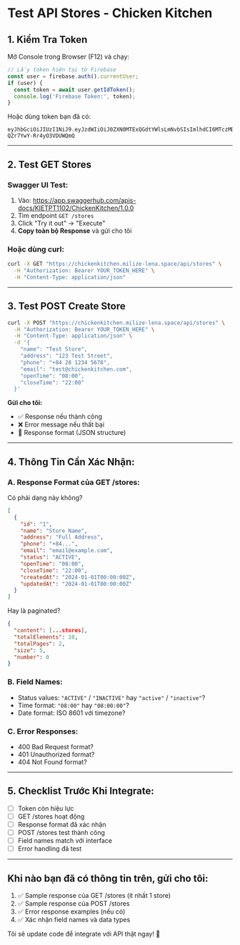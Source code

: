 # Test API Stores - Chicken Kitchen

## 1. Kiểm Tra Token

Mở Console trong Browser (F12) và chạy:

```javascript
// Lấy token hiện tại từ Firebase
const user = firebase.auth().currentUser;
if (user) {
  const token = await user.getIdToken();
  console.log('Firebase Token:', token);
}
```

Hoặc dùng token bạn đã có:
```
eyJhbGciOiJIUzI1NiJ9.eyJzdWIiOiJ0ZXN0MTExQGdtYWlsLmNvbSIsImlhdCI6MTczMDg5ODczMSwiZXhwIjoxNzMwOTAyMzMxfQ.cHmFOBSUCmwF9XMKVPAy7-QZr7YwY-Rr4yO3VDUWQmQ
```

---

## 2. Test GET Stores

### Swagger UI Test:
1. Vào: https://app.swaggerhub.com/apis-docs/KIETPT1102/ChickenKitchen/1.0.0
2. Tìm endpoint `GET /stores`
3. Click "Try it out" → "Execute"
4. **Copy toàn bộ Response** và gửi cho tôi

### Hoặc dùng curl:
```bash
curl -X GET "https://chickenkitchen.milize-lena.space/api/stores" \
  -H "Authorization: Bearer YOUR_TOKEN_HERE" \
  -H "Content-Type: application/json"
```

---

## 3. Test POST Create Store

```bash
curl -X POST "https://chickenkitchen.milize-lena.space/api/stores" \
  -H "Authorization: Bearer YOUR_TOKEN_HERE" \
  -H "Content-Type: application/json" \
  -d '{
    "name": "Test Store",
    "address": "123 Test Street",
    "phone": "+84 28 1234 5678",
    "email": "test@chickenkitchen.com",
    "openTime": "08:00",
    "closeTime": "22:00"
  }'
```

**Gửi cho tôi:**
- ✅ Response nếu thành công
- ❌ Error message nếu thất bại
- 📝 Response format (JSON structure)

---

## 4. Thông Tin Cần Xác Nhận:

### A. Response Format của GET /stores:

Có phải dạng này không?
```json
[
  {
    "id": "1",
    "name": "Store Name",
    "address": "Full Address",
    "phone": "+84...",
    "email": "email@example.com",
    "status": "ACTIVE",
    "openTime": "08:00",
    "closeTime": "22:00",
    "createdAt": "2024-01-01T00:00:00Z",
    "updatedAt": "2024-01-01T00:00:00Z"
  }
]
```

Hay là paginated?
```json
{
  "content": [...stores],
  "totalElements": 10,
  "totalPages": 2,
  "size": 5,
  "number": 0
}
```

### B. Field Names:
- Status values: `"ACTIVE"` / `"INACTIVE"` hay `"active"` / `"inactive"`?
- Time format: `"08:00"` hay `"08:00:00"`?
- Date format: ISO 8601 với timezone?

### C. Error Responses:
- 400 Bad Request format?
- 401 Unauthorized format?
- 404 Not Found format?

---

## 5. Checklist Trước Khi Integrate:

- [ ] Token còn hiệu lực
- [ ] GET /stores hoạt động
- [ ] Response format đã xác nhận
- [ ] POST /stores test thành công
- [ ] Field names match với interface
- [ ] Error handling đã test

---

## Khi nào bạn đã có thông tin trên, gửi cho tôi:

1. ✅ Sample response của GET /stores (ít nhất 1 store)
2. ✅ Sample response của POST /stores
3. ✅ Error response examples (nếu có)
4. ✅ Xác nhận field names và data types

Tôi sẽ update code để integrate với API thật ngay! 🚀
